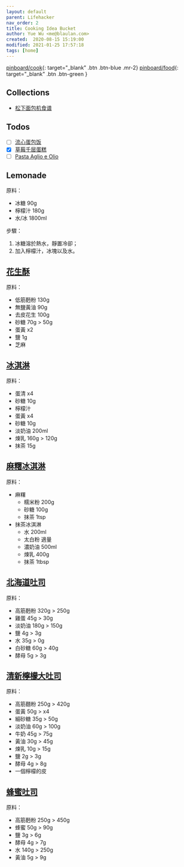 ```yaml
---
layout: default
parent: Lifehacker
nav_order: 2
title: Cooking Idea Bucket
author: Yue Wu <me@blaulan.com>
created:  2020-08-15 15:19:00
modified: 2021-01-25 17:57:18
tags: [home]
---
```


[pinboard/cook](https://pinboard.in/u:blaulan/t:cook/){: target="_blank" .btn .btn-blue .mr-2}
[pinboard/food](https://pinboard.in/u:blaulan/t:food/){: target="_blank" .btn .btn-green }

## Collections

- [松下面包机食谱](https://www.xiachufang.com/recipe_list/101374446/)

## Todos

- [ ] [流心蛋包饭](https://mp.weixin.qq.com/s/VohYSij4Vhzl7jj8Hwno7Q)
- [x] [草莓千层蛋糕](https://mp.weixin.qq.com/s/6pJO5iMDemq-gsFWK2RZEA)
- [ ] [Pasta Aglio e Olio](https://www.youtube.com/watch?v=bJUiWdM__Qw)

## Lemonade

原料：

- 冰糖 90g
- 檸檬汁 180g
- 水/冰 1800ml

步驟：

1. 冰糖溶於熱水，靜置冷卻；
2. 加入檸檬汁，冰塊以及水。

## [花生酥](https://mp.weixin.qq.com/s/KlX1Z0NSDucfu25sjCcJCw)

原料：

- 低筋麪粉 130g
- 無鹽黃油 90g
- 去皮花生 100g
- 砂糖 70g > 50g
- 蛋黃 x2
- 鹽 1g
- 芝麻

## [冰淇淋](https://mp.weixin.qq.com/s/ESf-5sAdPPCH5_gqpJ2hxA)

原料：

- 蛋清 x4
- 砂糖 10g
- 檸檬汁
- 蛋黃 x4
- 砂糖 10g
- 淡奶油 200ml
- 煉乳 160g > 120g
- 抹茶 15g

## [麻糬冰淇淋](https://instagram.com/p/BiDmw-bBseY)

原料：

- 麻糬
  + 糯米粉 200g
  + 砂糖 100g
  + 抹茶 1tsp
- 抹茶冰淇淋
  + 水 200ml
  + 太白粉 適量
  + 濃奶油 500ml
  + 煉乳 400g
  + 抹茶 1tbsp

## [北海道吐司](https://www.xiachufang.com/recipe/100414714)

原料：

- 高筋麪粉 320g > 250g
- 雞蛋 45g > 30g
- 淡奶油 180g > 150g
- 鹽 4g > 3g
- 水 35g > 0g
- 白砂糖 60g > 40g
- 酵母 5g > 3g

## [清新檸檬大吐司](https://www.zhihu.com/question/24594674/answer/61469934)

原料：

- 高筋麵粉 250g > 420g
- 蛋黃 50g > x4
- 細砂糖 35g > 50g
- 淡奶油 60g > 100g
- 牛奶 45g > 75g
- 黃油 30g > 45g
- 煉乳 10g > 15g
- 鹽 2g > 3g
- 酵母 4g > 8g
- 一個檸檬的皮

## [蜂蜜吐司](https://www.xiachufang.com/recipe/100557122)

原料：

- 高筋麪粉 250g > 450g
- 蜂蜜 50g > 90g
- 鹽 3g > 6g
- 酵母 4g > 7g
- 水 140g > 250g
- 黃油 5g > 9g
